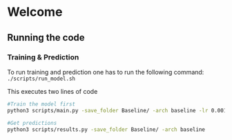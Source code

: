 # Welcome

## Running the code

### Training & Prediction

To run training and prediction one has to run the following command:  `./scripts/run_model.sh`

This executes two lines of code 
```bash
#Train the model first
python3 scripts/main.py -save_folder Baseline/ -arch baseline -lr 0.001 -batch_sz 1 -epochs 150 -rec_mode 1

#Get predictions
python3 scripts/results.py -save_folder Baseline/ -arch baseline 
```